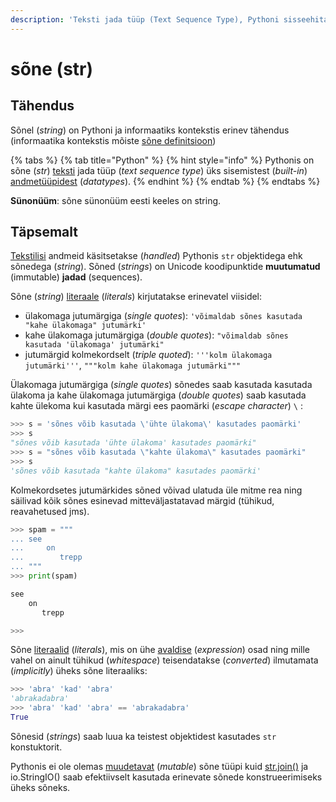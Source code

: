 ```yaml
---
description: 'Teksti jada tüüp (Text Sequence Type), Pythoni sisseehitatud andmetüüp.'
---
```


# sõne \(str\)

## Tähendus

Sõnel \(_string_\) on Pythoni ja informaatiks kontekstis erinev tähendus \(informaatika kontekstis mõiste [sõne definitsioon](../../../terminid/sonastik/sone-string.md)\)

{% tabs %}
{% tab title="Python" %}
{% hint style="info" %}
Pythonis on sõne \(_str_\) [teksti](../../../terminid/sonastik/tekst-text.md) jada tüüp \(_text sequence type_\) üks sisemistest \(_built-in_\) [andmetüüpidest](../../../terminid/sonastik/andmetueuep-datatype.md) \(_datatypes_\). 
{% endhint %}
{% endtab %}
{% endtabs %}

**Sünonüüm**: sõne sünonüüm eesti keeles on string.

## Täpsemalt

[Tekstilisi](../../../terminid/sonastik/tekst-text.md) andmeid käsitsetakse \(_handled_\) Pythonis `str` objektidega ehk sõnedega \(_string_\). Sõned \(_strings_\) on Unicode koodipunktide **muutumatud** \(immutable\) **jadad** \(sequences\).

Sõne \(_string_\) [literaale](../../../terminid/sonastik/literaal-literal.md) \(_literals_\) kirjutatakse erinevatel viisidel:

* ülakomaga jutumärgiga \(_single quotes_\): `'võimaldab sõnes kasutada "kahe ülakomaga" jutumärki'`
* kahe ülakomaga jutumärgiga \(_double quotes_\): `"võimaldab sõnes kasutada 'ülakomaga' jutumärki"`
* jutumärgid kolmekordselt \(_triple quoted_\): `'''kolm ülakomaga jutumärki'''`, `"""kolm kahe ülakomaga jutumärki"""`

Ülakomaga jutumärgiga \(_single quotes_\) sõnedes saab kasutada kasutada ülakoma ja kahe ülakomaga jutumärgiga \(_double quotes_\) saab kasutada kahte ülekoma kui kasutada märgi ees paomärki \(_escape character_\) `\` :

```python
>>> s = 'sõnes võib kasutada \'ühte ülakoma\' kasutades paomärki'
>>> s
"sõnes võib kasutada 'ühte ülakoma' kasutades paomärki"
>>> s = "sõnes võib kasutada \"kahte ülakoma\" kasutades paomärki"
>>> s
'sõnes võib kasutada "kahte ülakoma" kasutades paomärki'
```

Kolmekordsetes jutumärkides sõned võivad ulatuda üle mitme rea ning säilivad kõik sõnes esinevad mitteväljastatavad märgid \(tühikud, reavahetused jms\).

```python
>>> spam = """
... see
...     on
...        trepp
... """
>>> print(spam)

see
    on
       trepp

>>>
```

Sõne [literaalid](../../../terminid/sonastik/literaal-literal.md) \(_literals_\), mis  on ühe [avaldise](../../../terminid/sonastik/avaldis-expression.md) \(_expression_\) osad ning mille vahel on ainult tühikud \(_whitespace_\) teisendatakse \(_converted_\) ilmutamata \(_implicitly_\) üheks sõne literaaliks:

```python
>>> 'abra' 'kad' 'abra'
'abrakadabra'
>>> 'abra' 'kad' 'abra' == 'abrakadabra'
True
```

Sõnesid \(_strings_\) saab luua ka teistest objektidest kasutades `str` konstuktorit.

Pythonis ei ole olemas [muudetavat](../../../terminid/sonastik/muudetav-mutable.md) \(_mutable_\) sõne tüüpi kuid [str.join\(\)](untitled/str.join.md) ja io.StringIO\(\) saab efektiivselt kasutada erinevate sõnede konstrueerimiseks üheks sõneks.

